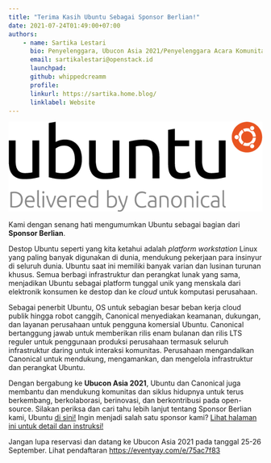 ```yaml
---
title: "Terima Kasih Ubuntu Sebagai Sponsor Berlian!"
date: 2021-07-24T01:49:00+07:00
authors:
    - name: Sartika Lestari
      bio: Penyelenggara, Ubucon Asia 2021/Penyelenggara Acara Komunitas, OpenStack Indonesia
      email: sartikalestari@openstack.id
      launchpad: 
      github: whippedcreamm
      profile: 
      linkurl: https://sartika.home.blog/
      linklabel: Website
---
```


![Logo of Ubuntu - Delivered by Canonical](delivered-by_black-orange_hex.png)

Kami dengan senang hati mengumumkan Ubuntu sebagai bagian dari **Sponsor Berlian**.

Destop Ubuntu seperti yang kita ketahui adalah *platform workstation* Linux yang paling banyak digunakan di dunia, mendukung pekerjaan para insinyur di seluruh dunia. Ubuntu saat ini memiliki banyak varian dan lusinan turunan khusus. Semua berbagi infrastruktur dan perangkat lunak yang sama, menjadikan Ubuntu sebagai platform tunggal unik yang menskala dari elektronik konsumen ke destop dan ke *cloud* untuk komputasi perusahaan.

Sebagai penerbit Ubuntu, OS untuk sebagian besar beban kerja cloud publik hingga robot canggih, Canonical menyediakan keamanan, dukungan, dan layanan perusahaan untuk pengguna komersial Ubuntu. Canonical bertanggung jawab untuk memberikan rilis enam bulanan dan rilis LTS reguler untuk penggunaan produksi perusahaan termasuk seluruh infrastruktur daring untuk interaksi komunitas. Perusahaan mengandalkan Canonical untuk mendukung, mengamankan, dan mengelola infrastruktur dan perangkat Ubuntu.

Dengan bergabung ke **Ubucon Asia 2021**, Ubuntu dan Canonical juga membantu dan mendukung komunitas dan siklus hidupnya untuk terus berkembang, berkolaborasi, berinovasi, dan berkontribusi pada open-source.
Silakan periksa dan cari tahu lebih lanjut tentang Sponsor Berlian kami, Ubuntu [di sini!](../../sponsors/ubuntu/)
Ingin menjadi salah satu sponsor kami? [Lihat halaman ini untuk detail dan instruksi!](../../sponsors/become-a-sponsor/)

Jangan lupa reservasi dan datang ke Ubucon Asia 2021 pada tanggal 25-26 September. Lihat pendaftaran https://eventyay.com/e/75ac7f83
